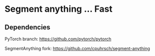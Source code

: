 # Segment anything ... Fast


## Dependencies

PyTorch branch: https://github.com/pytorch/pytorch

SegmentAnything fork: https://github.com/cpuhrsch/segment-anything
